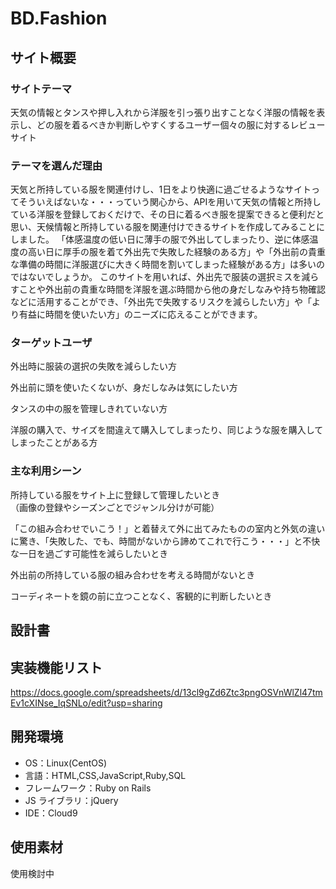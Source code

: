 # BD.Fashion

## サイト概要

### サイトテーマ

天気の情報とタンスや押し入れから洋服を引っ張り出すことなく洋服の情報を表示し、どの服を着るべきか判断しやすくするユーザー個々の服に対するレビューサイト

### テーマを選んだ理由

天気と所持している服を関連付けし、1日をより快適に過ごせるようなサイトってそういえばないな・・・っていう関心から、APIを用いて天気の情報と所持している洋服を登録しておくだけで、その日に着るべき服を提案できると便利だと思い、天候情報と所持している服を関連付けできるサイトを作成してみることにしました。
「体感温度の低い日に薄手の服で外出してしまったり、逆に体感温度の高い日に厚手の服を着て外出先で失敗した経験のある方」や「外出前の貴重な準備の時間に洋服選びに大きく時間を割いてしまった経験がある方」は多いのではないでしょうか。
このサイトを用いれば、外出先で服装の選択ミスを減らすことや外出前の貴重な時間を洋服を選ぶ時間から他の身だしなみや持ち物確認などに活用することができ、「外出先で失敗するリスクを減らしたい方」や「より有益に時間を使いたい方」のニーズに応えることができます。

### ターゲットユーザ

外出時に服装の選択の失敗を減らしたい方</br>

外出前に頭を使いたくないが、身だしなみは気にしたい方</br>

タンスの中の服を管理しきれていない方</br>

洋服の購入で、サイズを間違えて購入してしまったり、同じような服を購入してしまったことがある方</br>

### 主な利用シーン

所持している服をサイト上に登録して管理したいとき</br>
（画像の登録やシーズンごとでジャンル分けが可能）

「この組み合わせでいこう！」と着替えて外に出てみたものの室内と外気の違いに驚き、「失敗した、でも、時間がないから諦めてこれで行こう・・・」と不快な一日を過ごす可能性を減らしたいとき</br>

外出前の所持している服の組み合わせを考える時間がないとき</br>

コーディネートを鏡の前に立つことなく、客観的に判断したいとき</br>

## 設計書


## 実装機能リスト

https://docs.google.com/spreadsheets/d/13cl9gZd6Ztc3pngOSVnWlZl47tmEv1cXINse_IqSNLo/edit?usp=sharing

## 開発環境

- OS：Linux(CentOS)
- 言語：HTML,CSS,JavaScript,Ruby,SQL
- フレームワーク：Ruby on Rails
- JS ライブラリ：jQuery
- IDE：Cloud9

## 使用素材

使用検討中
